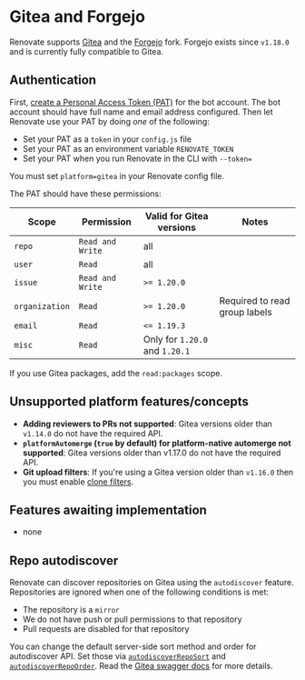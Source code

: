 # Gitea and Forgejo

Renovate supports [Gitea](https://gitea.io) and the [Forgejo](https://forgejo.org) fork.
Forgejo exists since `v1.18.0` and is currently fully compatible to Gitea.

## Authentication

First, [create a Personal Access Token (PAT)](https://docs.gitea.io/en-us/api-usage/#authentication) for the bot account.
The bot account should have full name and email address configured.
Then let Renovate use your PAT by doing _one_ of the following:

- Set your PAT as a `token` in your `config.js` file
- Set your PAT as an environment variable `RENOVATE_TOKEN`
- Set your PAT when you run Renovate in the CLI with `--token=`

You must set `platform=gitea` in your Renovate config file.

The PAT should have these permissions:

| Scope          | Permission       | Valid for Gitea versions       | Notes                         |
| -------------- | ---------------- | ------------------------------ | ----------------------------- |
| `repo`         | `Read and Write` | all                            |                               |
| `user`         | `Read`           | all                            |                               |
| `issue`        | `Read and Write` | `>= 1.20.0`                    |                               |
| `organization` | `Read`           | `>= 1.20.0`                    | Required to read group labels |
| `email`        | `Read`           | `<= 1.19.3`                    |                               |
| `misc`         | `Read`           | Only for `1.20.0` and `1.20.1` |                               |

If you use Gitea packages, add the `read:packages` scope.

## Unsupported platform features/concepts

- **Adding reviewers to PRs not supported**: Gitea versions older than `v1.14.0` do not have the required API.
- **`platformAutomerge` (`true` by default) for platform-native automerge not supported**: Gitea versions older than v1.17.0 do not have the required API.
- **Git upload filters**: If you're using a Gitea version older than `v1.16.0` then you must enable [clone filters](https://docs.gitea.io/en-us/clone-filters/).

## Features awaiting implementation

- none

## Repo autodiscover

Renovate can discover repositories on Gitea using the `autodiscover` feature.
Repositories are ignored when one of the following conditions is met:

- The repository is a `mirror`
- We do not have push or pull permissions to that repository
- Pull requests are disabled for that repository

You can change the default server-side sort method and order for autodiscover API.
Set those via [`autodiscoverRepoSort`](../../../self-hosted-configuration.md#autodiscoverreposort) and [`autodiscoverRepoOrder`](../../../self-hosted-configuration.md#autodiscoverrepoorder).
Read the [Gitea swagger docs](https://try.gitea.io/api/swagger#/repository/repoSearch) for more details.
